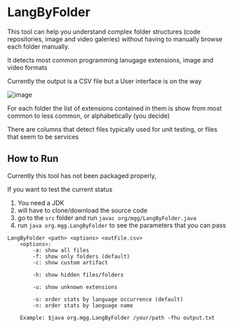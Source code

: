 # LangByFolder
This tool can help you understand complex folder structures (code repositories, image and video galeries) without having to manually browse each folder manually.

It detects most common programming lanugage extensions, image and video formats

Currently the output is a CSV file but a User interface is on the way

![image](https://user-images.githubusercontent.com/2321661/177031364-db2e0634-4a3f-4ee7-a894-11b72d6ca5e9.png)

For each folder the list of extensions contained in them is show from most common to less common, or alphabetically (you decide)

There are columns that detect files typically used for unit testing, or files that seem to be services

## How to Run

Currently this tool has not been packaged properly, 

If you want to test the current status 

1. You need a JDK
2. will have to clone/download the source code 
3. go to the `src` folder and run `javac org/mgg/LangByFolder.java`
4. run `java org.mgg.LangByFolder` to see the parameters that you can pass 

```
LangByFolder <path> <options> <outFile.csv>
	<options>:
		-a: show all files
		-f: show only folders (default)
		-c: show custom artifact

		-h: show hidden files/folders

		-u: show unknown extensions

		-o: order stats by language occurrence (default)
		-n: order stats by language name

	Example: $java org.mgg.LangByFolder /your/path -fhu output.txt
  ```
